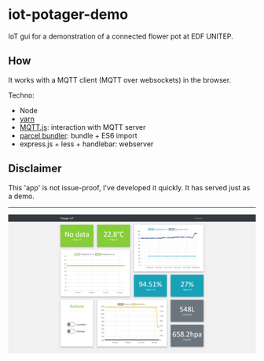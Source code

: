 # iot-potager-demo

IoT gui for a demonstration of a connected flower pot at EDF UNITEP.

## How

It works with a MQTT client (MQTT over websockets) in the browser.

Techno:
* Node
* [yarn](https://yarnpkg.com/lang/en/)
* [MQTT.js](https://github.com/mqttjs/MQTT.js): interaction with MQTT server
* [parcel bundler](https://github.com/parcel-bundler/parcel): bundle + ES6 import
* express.js + less + handlebar: webserver

## Disclaimer

This 'app' is not issue-proof, I've developed it quickly. It has served just as a demo.

---

![image](.github/demo.png?raw=true)